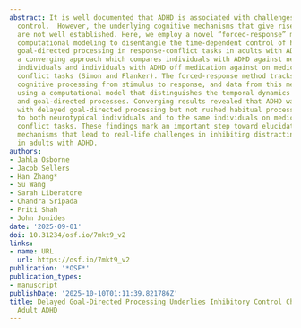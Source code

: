 ```yaml
---
abstract: It is well documented that ADHD is associated with challenges in inhibitory
  control.  However, the underlying cognitive mechanisms that give rise to these difficulties
  are not well established. Here, we employ a novel “forced-response” method with
  computational modeling to disentangle the time-dependent control of habitual and
  goal-directed processing in response-conflict tasks in adults with ADHD. We use
  a converging approach which compares individuals with ADHD against neurotypical
  individuals and individuals with ADHD off medication against on medication on two
  conflict tasks (Simon and Flanker). The forced-response method tracks moment-to-moment
  cognitive processing from stimulus to response, and data from this method was modeled
  using a computational model that distinguishes the temporal dynamics of habitual
  and goal-directed processes. Converging results revealed that ADHD was associated
  with delayed goal-directed processing but not rushed habitual processing when compared
  to both neurotypical individuals and to the same individuals on medication in both
  conflict tasks. These findings mark an important step toward elucidating the underlying
  mechanisms that lead to real-life challenges in inhibiting distracting information
  in adults with ADHD.
authors:
- Jahla Osborne
- Jacob Sellers
- Han Zhang*
- Su Wang
- Sarah Liberatore
- Chandra Sripada
- Priti Shah
- John Jonides
date: '2025-09-01'
doi: 10.31234/osf.io/7mkt9_v2
links:
- name: URL
  url: https://osf.io/7mkt9_v2
publication: '*OSF*'
publication_types:
- manuscript
publishDate: '2025-10-10T01:11:39.821786Z'
title: Delayed Goal-Directed Processing Underlies Inhibitory Control Challenges in
  Adult ADHD
---
```

